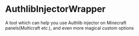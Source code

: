 # AuthlibInjectorWrapper
A tool which can help you use Authlib injector on Minecraft panels(Multicraft etc.), and even more magical custom options
